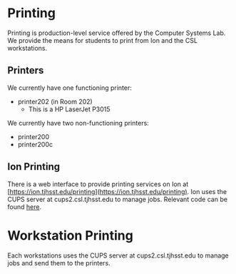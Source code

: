 # Printing

Printing is production-level service offered by the Computer Systems Lab.  We provide the means for students to print from Ion and the CSL workstations. 

## Printers
We currently have one functioning printer:
* printer202 (in Room 202)
  * This is a HP LaserJet P3015 

We currently have two non-functioning printers:
* printer200
* printer200c

## Ion Printing

There is a web interface to provide printing services on Ion at [https://ion.tjhsst.edu/printing](https://ion.tjhsst.edu/printing).  Ion uses the CUPS server at cups2.csl.tjhsst.edu to manage jobs. Relevant code can be found [here](https://github.com/tjcsl/ion/tree/master/intranet/apps/printing).

# Workstation Printing

Each workstations uses the CUPS server at cups2.csl.tjhsst.edu to manage jobs and send them to the printers.
